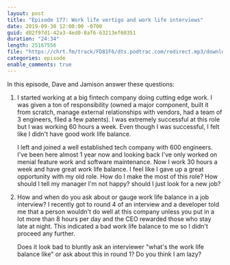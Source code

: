 ```yaml
---
layout: post
title: "Episode 177: Work life vertigo and work life interviews"
date: 2019-09-30 12:00:00 -0700
guid: d82f97d1-42a3-4ed0-8af6-63213ef60351
duration: "24:34"
length: 25167556
file: "https://chrt.fm/track/FD81F6/dts.podtrac.com/redirect.mp3/download.softskills.audio/sse-177.mp3"
categories: episode
enable_comments: true
---
```


In this episode, Dave and Jamison answer these questions:

1. I started working at a big fintech company doing cutting edge work. I was given a ton of responsibility (owned a major component, built it from scratch, manage external relationships with vendors, had a team of 3 engineers, filed a few patents). I was extremely successful at this role but I was working 60 hours a week.  Even though I was successful, I felt like I didn't have good work life balance.
   
   I left and joined a well established tech company with 600 engineers. I've been here almost 1 year now and looking back I've only worked on menial feature work and software maintenance. Now I work 30 hours a week and have great work life balance. I feel like I gave up a great opportunity with my old role. How do I make the most of this role? How should I tell my manager I'm not happy? should I just look for a new job?


2. How and when do you ask about or gauge work life balance in a job interview?
   I recently got to round 4 of an interview and a developer told me that a person wouldn't do well at this company unless you put in a lot more than 8 hours per day and the CEO rewarded those who stay late at night. This indicated a bad work life balance to me so I didn't proceed any further.
   
   Does it look bad to bluntly ask an interviewer "what's the work life balance like" or ask about this in round 1?  Do you think I am lazy?

